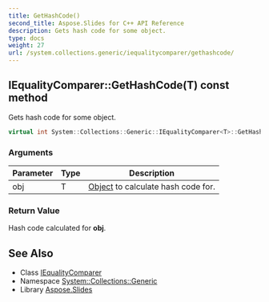 ```yaml
---
title: GetHashCode()
second_title: Aspose.Slides for C++ API Reference
description: Gets hash code for some object.
type: docs
weight: 27
url: /system.collections.generic/iequalitycomparer/gethashcode/
---
```

## IEqualityComparer::GetHashCode(T) const method


Gets hash code for some object.

```cpp
virtual int System::Collections::Generic::IEqualityComparer<T>::GetHashCode(T obj) const =0
```


### Arguments

| Parameter | Type | Description |
| --- | --- | --- |
| obj | T | [Object](../../../system/object/) to calculate hash code for. |

### Return Value

Hash code calculated for **obj**.

## See Also

* Class [IEqualityComparer](../)
* Namespace [System::Collections::Generic](../../)
* Library [Aspose.Slides](../../../)